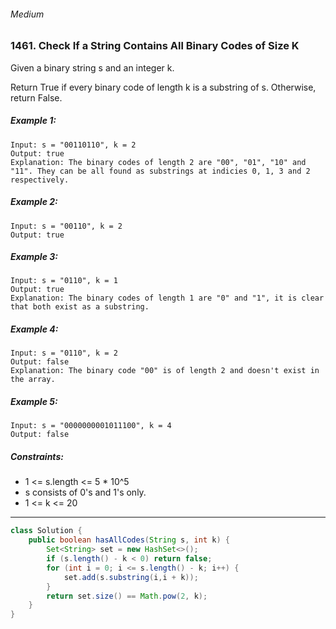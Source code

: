 ###### Medium

### 1461. Check If a String Contains All Binary Codes of Size K

Given a binary string s and an integer k.

Return True if every binary code of length k is a substring of s. Otherwise, return False.

 

##### Example 1:
```
Input: s = "00110110", k = 2
Output: true
Explanation: The binary codes of length 2 are "00", "01", "10" and "11". They can be all found as substrings at indicies 0, 1, 3 and 2 respectively.
```
##### Example 2:
```
Input: s = "00110", k = 2
Output: true
```
##### Example 3:
```
Input: s = "0110", k = 1
Output: true
Explanation: The binary codes of length 1 are "0" and "1", it is clear that both exist as a substring. 
```
##### Example 4:
```
Input: s = "0110", k = 2
Output: false
Explanation: The binary code "00" is of length 2 and doesn't exist in the array.
```
##### Example 5:
```
Input: s = "0000000001011100", k = 4
Output: false
```

##### Constraints:

- 1 <= s.length <= 5 * 10^5
- s consists of 0's and 1's only.
- 1 <= k <= 20

***

```java
class Solution {
    public boolean hasAllCodes(String s, int k) {       
        Set<String> set = new HashSet<>();
        if (s.length() - k < 0) return false;
        for (int i = 0; i <= s.length() - k; i++) {
            set.add(s.substring(i,i + k));	
        }
        return set.size() == Math.pow(2, k);	
    }
}
```
